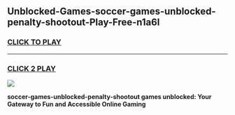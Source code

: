 
## Unblocked-Games-soccer-games-unblocked-penalty-shootout-Play-Free-n1a6l
<h3>
<a href="https://premium76.site?title=soccer-games-unblocked-penalty-shootout&ref=23A">CLICK TO PLAY</a></h3>
<hr>

<h3>
<a href="https://premium76.site?title=soccer-games-unblocked-penalty-shootout&ref=23A">CLICK 2 PLAY</a>
  
</h3>

<a href="https://premium76.site?title=soccer-games-unblocked-penalty-shootout&ref=23A"><img src="https://clearcache.store/games.png"></a>


**soccer-games-unblocked-penalty-shootout games unblocked: Your Gateway to Fun and Accessible Online Gaming**
